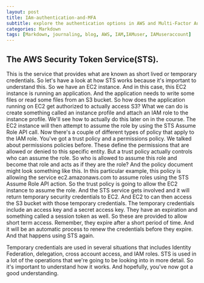```yaml
---
layout: post
title: IAm-authentication-and-MFA
subtitle: explore the authentication options in AWS and Multi-Factor Authentication
categories: Markdown
tags: [Markdown, journaling, blog, AWS, IAM,IAMuser, IAMuseraccount]
---
```


## The AWS Security Token Service(STS).

This is the service that provides what are known as short lived or temporary credentials. So let's have a look at how STS works because it's important to understand this. So we have an EC2 instance. And in this case, this EC2 instance is running an application. And the application needs to write some files or read some files from an S3 bucket.
So how does the application running on EC2 get authorized to actually access S3?
What we can do is create something called an instance profile and attach an IAM role to the instance profile. We'll see how to actually do this later on in the course.
The EC2 instance will then attempt to assume the role by using the STS Assume Role API call. Now there's a couple of different types of policy that apply to the IAM role. You've got a trust policy and a permissions policy. We talked about permissions policies before. These define the permissions that are allowed or denied to this specific entity. But a trust policy actually controls who can assume the role. So who is allowed to assume this role and become that role and acts as if they are the role? And the policy document might look something like this. In this particular example, this policy is allowing the service ec2.amazonaws.com to assume roles using the STS Assume Role API action.
So the trust policy is going to allow the EC2 instance to assume the role. And the STS service gets involved and it will return temporary security credentials to EC2. And EC2 to can then access the S3 bucket with those temporary credentials.
The temporary credentials include an access key and a secret access key. They have an expiration and something called a session token as well. So these are provided to allow short term access. Remember, they expire after a short period of time. And it will be an automatic process to renew the credentials before they expire. And that happens using STS again.

Temporary credentials are used in several situations that includes Identity Federation, delegation, cross account access, and IAM roles.
STS is used in a lot of the operations that we're going to be looking into in more detail. So it's important to understand how it works. And hopefully, you've now got a good understanding.